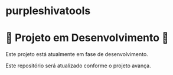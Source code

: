 # purpleshivatools

# 🚧 Projeto em Desenvolvimento 🚧

Este projeto está atualmente em fase de desenvolvimento.

Este repositório será atualizado conforme o projeto avança.
